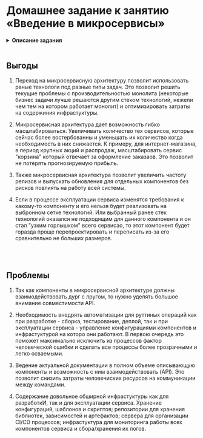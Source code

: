 # Домашнее задание к занятию «Введение в микросервисы»

<details>
<summary><b>Описание задания</b></summary>

## Задача

Руководство крупного интернет-магазина, у которого постоянно растёт пользовательская база и количество заказов, рассматривает возможность переделки своей внутренней   ИТ-системы на основе микросервисов. 

Вас пригласили в качестве консультанта для оценки целесообразности перехода на микросервисную архитектуру. 

Опишите, какие выгоды может получить компания от перехода на микросервисную архитектуру и какие проблемы нужно решить в первую очередь.

</details>

<br>

## Выгоды

1. Переход на микросервисную архитектуру позволит использовать раные технологи под разные типы задач. Это позволит решить текущие проблемы с производительностью монолита (некоторые бизнес задачи лучше решаются другим стеком технологий, нежели чем тем на котором работает монолит) и оптимизировать затраты на содержиния инфрастуктуры.

2. Микросервисная архитектура дает возможность гибко масштабироваться. Увеличивать количество тех сервисов, которые сейчас более востербованны и уменьшать их количество когда необходимость в них снижается. К примеру, для интернет-магазина, в период крупных акций и распродаж, масштабировать сервис "корзина" который отвечает за оформление заказаов. Это позволит не потерять прогнозируемую прибыль.

3. Также микросервисная архитектура позволит увеличить частоту релизов и выпускать обновления для отдельных компонентов без  рисков повлиять на работу всей системы.

4. Если в процессе эксплуатации сервиса изменятся требования к какому-то компоненту и его нельзя будет реализовать на выбронном сетке технологий. Или выбранный ранее стек технологий оказался не подходящим для данного компонента и он стал "узким горлышком" всего сервисао, то этот компонент будет горазда проще перепроектировать и переписать из-за его сравнительно не больших размеров.

<br>
<br>

## Проблемы

1. Так как компоненты в микросервисной архитектуре должны взаимодействовать дург с лругом, то нужно уделять большое внимание совместимости API.

2. Необходимость внедрять автоматизации для руттиных операций как при разработке - сборка, тестирование, деплой, так и при эксплуатации сервиса - управление конфигурациями компонентов и инфрастуктурой на которо они работают. В первою очередь это поможет максимально исключить из процессов фактор человеческой ошибки и сделать все процессы более прозрачными и легко осваемыми.

3. Ведение актуальной документации в полном объеме описывающую компоненты и возможность с ним взаимодействовать (API). Это позволит снизить затраты человечиских ресурсов на коммуникации между командами.

4. Содержание довольное обширной инфрастуктуры как для разработкИ, так и для эксплуатации сервиса. Хранение конфигураций, шаблонов и скриптов; репозитории для хранения библиотек, зависимостей и артефактов; сервера для организации CI/CD процессов; инфрастуктура для мониторинга работы всех компонентов сервиса и сбора/хранения их логов.
